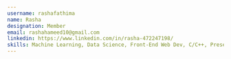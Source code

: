 ```yaml
---
username: rashafathima
name: Rasha
designation: Member
email: rashahameed10@gmail.com
linkedin: https://www.linkedin.com/in/rasha-472247198/
skills: Machine Learning, Data Science, Front-End Web Dev, C/C++, Presentation
---
```

